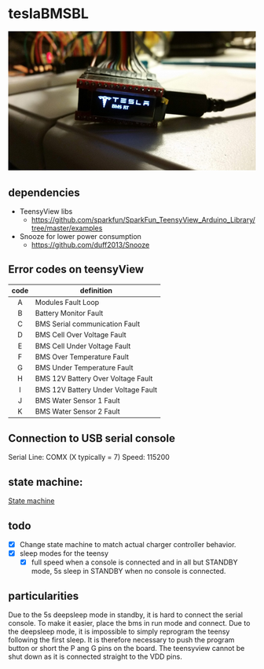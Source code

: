 # teslaBMSBL

![Tesla BMS BL](misc/20190319_221311.jpg)

## dependencies
- TeensyView libs
	- https://github.com/sparkfun/SparkFun_TeensyView_Arduino_Library/tree/master/examples
- Snooze for lower power consumption
	- https://github.com/duff2013/Snooze
	
## Error codes on teensyView

| code | definition | 
|:----:|------------|
| A | Modules Fault Loop |
| B | Battery Monitor Fault |
| C | BMS Serial communication Fault |
| D | BMS Cell Over Voltage Fault |
| E | BMS Cell Under Voltage Fault |
| F | BMS Over Temperature Fault |
| G | BMS Under Temperature Fault |
| H | BMS 12V Battery Over Voltage Fault |
| I | BMS 12V Battery Under Voltage Fault |
| J | BMS Water Sensor 1 Fault |
| K | BMS Water Sensor 2 Fault |

## Connection to USB serial console

Serial Line: COMX (X typically = 7)
Speed: 115200

## state machine:
[State machine](https://online.visual-paradigm.com/w/pmcoivfe/diagrams.jsp#diagram:proj=0&id=3)
## todo
- [X] Change state machine to match actual charger controller behavior. 
- [X] sleep modes for the teensy
	- [X] full speed when a console is connected and in all but STANDBY mode, 5s sleep in STANDBY when no console is connected.
	
## particularities
Due to the 5s deepsleep mode in standby, it is hard to connect the serial console. To make it easier, place the bms in run mode and connect.
Due to the deepsleep mode, it is impossible to simply reprogram the teensy following the first sleep. It is therefore necessary to push the program button or short the P ang G pins on the board.
The teensyview cannot be shut down as it is connected straight to the VDD pins.

	
